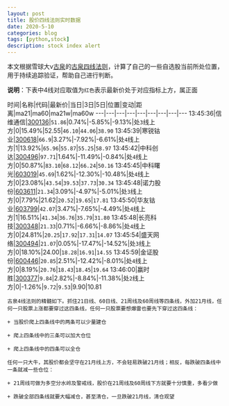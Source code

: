 ```yaml
---
layout: post
title: 股价四线法则实时数据
date: 2020-5-10
categories: blog
tags: [python,stock]
description: stock index alert
---
```



本文根据雪球大v[古泉](https://xueqiu.com/u/7148646888)的[古泉四线法则](https://xueqiu.com/7148646888/130498192)，计算了自己的一些自选股当前所处位置，用于持续追踪验证，帮助自己进行判断。

**说明**：下表中4线对应取值为`红色`表示最新价处于对应指标上方，属正面

时间|名称|代码|最新价|当日|3日|5日|位置|变动|距离|ma21|ma60|ma21w|ma60w
---|---|---|---|---|---|---|---|---
13:45:36|信维通信|[300136](https://xueqiu.com/S/SZ300136)|`51.86`|0.74%|-5.85%|-9.13%|处`3`线上方|0|15.49%|52.55|`46.10`|`44.06`|`38.90`
13:45:39|寒锐钴业|[300618](https://xueqiu.com/S/SZ300618)|`66.9`|3.27%|-7.92%|-6.61%|处`4`线上方|1|13.92%|`65.96`|`55.87`|`55.25`|`58.97`
13:45:42|中科创达|[300496](https://xueqiu.com/S/SZ300496)|`97.71`|1.64%|-11.49%|-0.84%|处`4`线上方|0|50.87%|`83.10`|`68.12`|`66.24`|`50.16`
13:45:45|中科曙光|[603019](https://xueqiu.com/S/SH603019)|`45.69`|1.62%|-12.30%|-10.48%|处`4`线上方|0|23.08%|`43.54`|`39.53`|`37.73`|`30.34`
13:45:48|诺力股份|[603611](https://xueqiu.com/S/SH603611)|`21.34`|3.09%|-4.97%|-5.01%|处`3`线上方|0|7.79%|21.62|`20.52`|`19.65`|`17.81`
13:45:50|华友钴业|[603799](https://xueqiu.com/S/SH603799)|`42.07`|3.47%|-7.65%|-4.49%|处`4`线上方|1|16.51%|`41.34`|`36.76`|`35.79`|`31.80`
13:45:48|长亮科技|[300348](https://xueqiu.com/S/SZ300348)|`21.33`|0.71%|-6.66%|-8.86%|处`4`线上方|0|24.81%|`20.25`|`17.92`|`17.31`|`14.07`
13:45:54|盛天网络|[300494](https://xueqiu.com/S/SZ300494)|`21.07`|0.05%|-17.47%|-14.52%|处`3`线上方|0|18.10%|24.00|`18.28`|`16.91`|`14.55`
13:45:59|金证股份|[600446](https://xueqiu.com/S/SH600446)|`20.85`|2.51%|-12.42%|-8.01%|处`4`线上方|0|8.19%|`20.76`|`18.43`|`18.45`|`19.64`
13:46:00|赢时胜|[300377](https://xueqiu.com/S/SZ300377)|`9.84`|2.82%|-8.84%|-11.38%|处`2`线上方|0|-1.26%|`9.72`|`9.53`|9.90|10.81

```
古泉4线法则的精髓如下。抓住21日线、60日线、21周线及60周线等四条线，外加21月线，任何一只股票上涨都要穿过这四条线，任何一只股票要想爆雷也要先下穿过这四条线：

+ 当股价爬上四条线中的两条可以少量建仓

+ 爬上四条线中的三条可以加大仓位

+ 爬上四条线中的四条可以全仓

任何一只大牛，其股价都会坚守在21月线上方，不会轻易跌破21月线；相反，每跌破四条线中一条就减一些仓位：

+ 21周线可做为多空分水岭及警戒线，股价在21周线及60周线下方就要十分慎重，多看少做

+ 跌破全部四条线就要大幅减仓，甚至清仓，一旦跌破21月线，清仓观望
```
